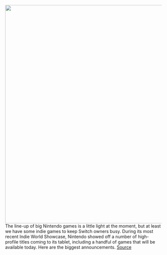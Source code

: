 <img src='https://cdn.vox-cdn.com/thumbor/OVqo-fASoqYJS-uX0tFj-pn72hc=/0x0:2500x1450/1200x800/filters:focal(1050x525:1450x925)/cdn.vox-cdn.com/uploads/chorus_image/image/67220888/unnamed.0.jpg' width='700px' /><br/>
The line-up of big Nintendo games is a little light at the moment, but at least we have some indie games to keep Switch owners busy. During its most recent Indie World Showcase, Nintendo showed off a number of high-profile titles coming to its tablet, including a handful of games that will be available today. Here are the biggest announcements.
<a href='https://www.theverge.com/2020/8/18/21373746/nintendo-indie-world-showcase-switch-trailers-grindstone-hades-goose-game'> Source <a/>